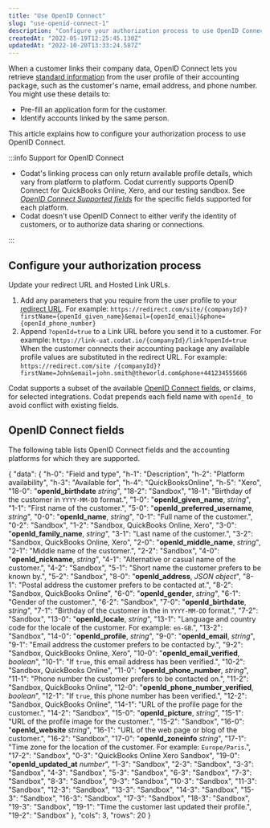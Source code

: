 ```yaml
---
title: "Use OpenID Connect"
slug: "use-openid-connect-1"
description: "Configure your authorization process to use OpenID Connect protocol"
createdAt: "2022-05-19T12:25:45.130Z"
updatedAt: "2022-10-20T13:33:24.587Z"
---
```


When a customer links their company data, OpenID Connect lets you retrieve [standard information](/use-openid-connect-1#openid-connect-fields) from the user profile of their accounting package, such as the customer's name, email address, and phone number. You might use these details to:

- Pre-fill an application form for the customer.
- Identify accounts linked by the same person.

This article explains how to configure your authorization process to use OpenID Connect.

:::info Support for OpenID Connect

- Codat's linking process can only return available profile details, which vary from platform to platform. Codat currently supports OpenID Connect for QuickBooks Online, Xero, and our testing sandbox. See [_OpenID Connect Supported fields_](/use-openid-connect-1#openid-connect-fields) for the specific fields supported for each platform.
- Codat doesn't use OpenID Connect to either verify the identity of customers, or to authorize data sharing or connections.

:::

## Configure your authorization process

Update your redirect URL and Hosted Link URLs.

1. Add any parameters that you require from the user profile to your [redirect URL](/redirect-urls). For example:
   `https://redirect.com/site/{companyId}?firstName={openId_given_name}&email={openId_email}&phone={openId_phone_number}`
2. Append `?openId=true` to a Link URL before you send it to a customer. For example:
   `https://link-uat.codat.io/{companyId}/link?openId=true`
   When the customer connects their accounting package any available profile values are substituted in the redirect URL. For example:
   `https://redirect.com/site /{companyId}?firstName=John&email=john.smith@theworld.com&phone+441234555666`

Codat supports a subset of the available [OpenID Connect fields](https://openid.net/specs/openid-connect-core-1_0.html#StandardClaims), or claims, for selected integrations. Codat prepends each field name with `openId_` to avoid conflict with existing fields.

## OpenID Connect fields

The following table lists OpenID Connect fields and the accounting platforms for which they are supported.

{
"data": {
"h-0": "Field and type",
"h-1": "Description",
"h-2": "Platform availability",
"h-3": "Available for",
"h-4": "QuickBooksOnline",
"h-5": "Xero",
"18-0": "**openId_birthdate**
_string_",
"18-2": "Sandbox",
"18-1": "Birthday of the customer in `YYYY-MM-DD` format.",
"1-0": "**openId_given_name**,
_string_",
"1-1": "First name of the customer.",
"5-0": "**openId_preferred_username**,
_string_",
"0-0": "**openId_name**,
_string_",
"0-1": "Full name of the customer.",
"0-2": "Sandbox",
"1-2": "Sandbox,
QuickBooks Online,
Xero",
"3-0": "**openId_family_name**,
_string_",
"3-1": "Last name of the customer.",
"3-2": "Sandbox,
QuickBooks Online,
Xero",
"2-0": "**openId_middle_name**,
_string_",
"2-1": "Middle name of the customer.",
"2-2": "Sandbox",
"4-0": "**openId_nickname**,
_string_",
"4-1": "Alternative or casual name of the customer.",
"4-2": "Sandbox",
"5-1": "Short name the customer prefers to be known by.",
"5-2": "Sandbox",
"8-0": "**openId_address**,
_JSON object_",
"8-1": "Postal address the customer prefers to be contacted at.",
"8-2": "Sandbox,
QuickBooks Online",
"6-0": "**openId_gender**,
_string_",
"6-1": "Gender of the customer.",
"6-2": "Sandbox",
"7-0": "**openId_birthdate**,
_string_",
"7-1": "Birthday of the customer in the in `YYYY-MM-DD` format.",
"7-2": "Sandbox",
"13-0": "**openId_locale**,
_string_",
"13-1": "Language and country code for the locale of the customer.
For example: `en-GB`.",
"13-2": "Sandbox",
"14-0": "**openId_profile**,
_string_",
"9-0": "**openId_email**,
_string_",
"9-1": "Email address the customer prefers to be contacted by.",
"9-2": "Sandbox,
QuickBooks Online,
Xero",
"10-0": "**openId_email_verified**,
_boolean_",
"10-1": "If `true`, this email address has been verified.",
"10-2": "Sandbox,
QuickBooks Online",
"11-0": "**openId_phone_number**, _string_",
"11-1": "Phone number the customer prefers to be contacted on.",
"11-2": "Sandbox,
QuickBooks Online",
"12-0": "**openId_phone_number_verified**,
_boolean_",
"12-1": "If `true`, this phone number has been verified.",
"12-2": "Sandbox,
QuickBooks Online",
"14-1": "URL of the profile page for the customer.",
"14-2": "Sandbox",
"15-0": "**openId_picture**,
_string_",
"15-1": "URL of the profile image for the customer.",
"15-2": "Sandbox",
"16-0": "**openId_website**
_string_",
"16-1": "URL of the web page or blog of the customer.",
"16-2": "Sandbox",
"17-0": "**openId_zoneinfo**
_string_",
"17-1": "Time zone for the location
of the customer. For example: `Europe/Paris`.",
"17-2": "Sandbox",
"0-3": "QuickBooks Online
Xero
Sandbox",
"19-0": "**openId_updated_at**
_number_",
"1-3": "Sandbox",
"2-3": "Sandbox",
"3-3": "Sandbox",
"4-3": "Sandbox",
"5-3": "Sandbox",
"6-3": "Sandbox",
"7-3": "Sandbox",
"8-3": "Sandbox",
"9-3": "Sandbox",
"10-3": "Sandbox",
"11-3": "Sandbox",
"12-3": "Sandbox",
"13-3": "Sandbox",
"14-3": "Sandbox",
"15-3": "Sandbox",
"16-3": "Sandbox",
"17-3": "Sandbox",
"18-3": "Sandbox",
"19-3": "Sandbox",
"19-1": "Time the customer last updated their profile.",
"19-2": "Sandbox"
},
"cols": 3,
"rows": 20
}

